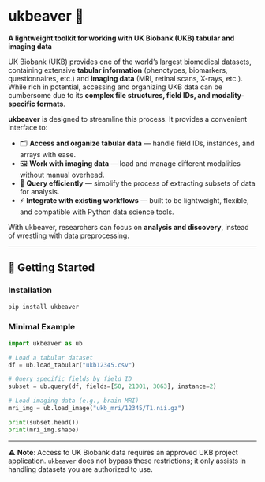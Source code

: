 # ukbeaver 🦫
**A lightweight toolkit for working with UK Biobank (UKB) tabular and imaging data**

UK Biobank (UKB) provides one of the world’s largest biomedical datasets, containing extensive **tabular information** (phenotypes, biomarkers, questionnaires, etc.) and **imaging data** (MRI, retinal scans, X-rays, etc.). While rich in potential, accessing and organizing UKB data can be cumbersome due to its **complex file structures, field IDs, and modality-specific formats**.

**ukbeaver** is designed to streamline this process. It provides a convenient interface to:

- 🗂 **Access and organize tabular data** — handle field IDs, instances, and arrays with ease.  
- 🖼 **Work with imaging data** — load and manage different modalities without manual overhead.  
- 🔎 **Query efficiently** — simplify the process of extracting subsets of data for analysis.  
- ⚡ **Integrate with existing workflows** — built to be lightweight, flexible, and compatible with Python data science tools.  

With ukbeaver, researchers can focus on **analysis and discovery**, instead of wrestling with data preprocessing.  

---

## 🚀 Getting Started  

### Installation  
```bash
pip install ukbeaver
```

### Minimal Example  

```python
import ukbeaver as ub

# Load a tabular dataset
df = ub.load_tabular("ukb12345.csv")

# Query specific fields by field ID
subset = ub.query(df, fields=[50, 21001, 3063], instance=2)

# Load imaging data (e.g., brain MRI)
mri_img = ub.load_image("ukb_mri/12345/T1.nii.gz")

print(subset.head())
print(mri_img.shape)
```

---

⚠️ **Note**: Access to UK Biobank data requires an approved UKB project application. `ukbeaver` does not bypass these restrictions; it only assists in handling datasets you are authorized to use.